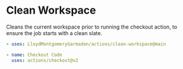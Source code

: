 # Clean Workspace

Cleans the current workspace prior to running the checkout action, to ensure the job starts with a clean slate.

```yaml
- uses: LloydMontgomeryGarmadon/actions/clean-workspace@main

- name: Checkout Code
  uses: actions/checkout@v2
```

